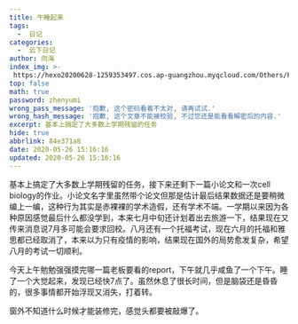 ```yaml
---
title: 午睡起来
tags:
  -  日记
categories:
  -  云下日记
author: 向海
index_img: >-
 https://hexo20200628-1259353497.cos.ap-guangzhou.myqcloud.com/Others/Fluid/about.png
top: false
math: true
password: zhenyumi
wrong_pass_message: '抱歉, 这个密码看着不太对, 请再试试.'
wrong_hash_message: '抱歉, 这个文章不能被校验, 不过您还是能看看解密后的内容.'
excerpt: 基本上搞定了大多数上学期残留的任务
hide: true
abbrlink: 84e371a8
date: 2020-05-26 15:16:16
updated: 2020-05-26 15:16:16
---
```


基本上搞定了大多数上学期残留的任务，接下来还剩下一篇小论文和一次cell biology的作业。小论文名字里虽然带个论文但那是估计最后结果数据还是要稍微编上一编，这种行为其实是赤裸裸的学术造假，还有学术不端。一学期以来因为各种原因感觉最后什么都没学到，本来七月中旬还计划着出去旅游一下，结果现在又传来消息说7月多可能会要求回校。八月还有一个托福考试，现在六月的托福和雅思都已经取消了，本来以为只有疫情的影响，结果现在国外的局势愈发复杂，希望八月的考试一切顺利。



今天上午勉勉强强摸完哪一篇老板要看的report，下午就几乎咸鱼了一个下午。睡了一个大觉起来，发现已经快7点了。虽然休息了很长时间，但是脑袋还是昏昏的，很多事情都开始浮现又消失，打着转。



窗外不知道什么时候才能装修完，感觉头都要被敲爆了。